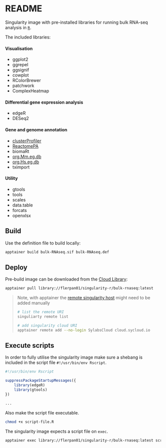 # README

Singularity image with pre-installed libraries for running bulk RNA-seq analysis in [`R`](https://www.r-project.org/).

The included libraries:

#### Visualisation

+ ggplot2
+ ggrepel
+ ggsignif
+ cowplot
+ RColorBrewer
+ patchwork
+ ComplexHeatmap

#### Differential gene expression analysis

+ edgeR
+ DESeq2

#### Gene and genome annotation

+ [clusterProfiler](https://www.bioconductor.org/packages/release/bioc/html/clusterProfiler.html)
+ [ReactomePA](https://bioconductor.org/packages/release/bioc/html/ReactomePA.html)
+ biomaRt
+ [org.Mm.eg.db](https://bioconductor.org/packages/release/data/annotation/html/org.Mm.eg.db.html)
+ [org.Hs.eg.db](https://bioconductor.org/packages/release/data/annotation/html/org.Hs.eg.db.html)
+ tximport

#### Utility

+ gtools
+ tools
+ scales
+ data.table
+ forcats
+ openxlsx

## Build

Use the definition file to build locally:

```sh
apptainer build bulk-RNAseq.sif bulk-RNAseq.def
```

## Deploy

Pre-build image can be downloaded from the [Cloud Library](https://cloud.sylabs.io/library):

```sh
apptainer pull library://flerpan01/singularity-r/bulk-rnaseq:latest
```

>Note, with apptainer the [remote singularity host](https://apptainer.org/docs/user/latest/endpoint.html#restoring-pre-apptainer-library-behavior) might need to be added manually
>
>```sh
># list the remote URI
>singuliarty remote list
>
># add singularity cloud URI
>apptainer remote add --no-login SylabsCloud cloud.sycloud.io
>```

## Execute scripts

In order to fully utilise the singularity image make sure a shebang is included in the script file `#!/usr/bin/env Rscript`.

```r
#!/usr/bin/env Rscript

suppressPackageStartupMessages({
	library(edgeR)
	library(gtools)
})

...

```

Also make the script file executable. 

```sh
chmod +x script-file.R
```

The singularity image expects a script file on `exec`.

```sh
apptainer exec library://flerpan01/singularity-r/bulk-rnaseq:latest script-file.R
```
